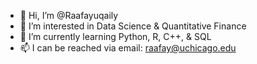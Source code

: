 - 👋 Hi, I’m @Raafayuqaily
- 👀 I’m interested in Data Science & Quantitative Finance
- 🌱 I’m currently learning Python, R, C++, & SQL
- 📫 I can be reached via email: raafay@uchicago.edu
